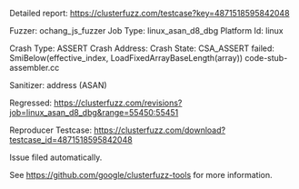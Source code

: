 Detailed report: https://clusterfuzz.com/testcase?key=4871518595842048

Fuzzer: ochang_js_fuzzer
Job Type: linux_asan_d8_dbg
Platform Id: linux

Crash Type: ASSERT
Crash Address: 
Crash State:
  CSA_ASSERT failed: SmiBelow(effective_index, LoadFixedArrayBaseLength(array))
  code-stub-assembler.cc
  
Sanitizer: address (ASAN)

Regressed: https://clusterfuzz.com/revisions?job=linux_asan_d8_dbg&range=55450:55451

Reproducer Testcase: https://clusterfuzz.com/download?testcase_id=4871518595842048

Issue filed automatically.

See https://github.com/google/clusterfuzz-tools for more information.